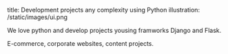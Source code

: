 title: Development projects any complexity using Python
illustration: /static/images/ui.png

We love python and develop projects yousing framworks Django and Flask.

E-commerce, corporate websites, content projects.
